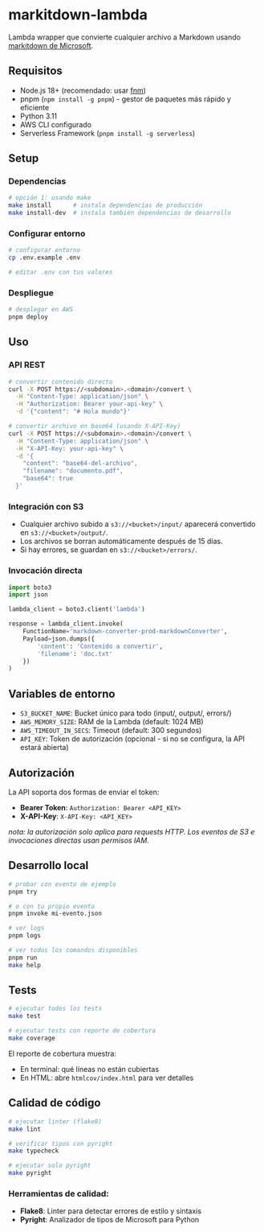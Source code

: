 # markitdown-lambda

Lambda wrapper que convierte cualquier archivo a Markdown usando [markitdown de Microsoft](https://github.com/microsoft/markitdown).

## Requisitos

- Node.js 18+ (recomendado: usar [fnm](https://github.com/Schniz/fnm))
- pnpm (`npm install -g pnpm`) - gestor de paquetes más rápido y eficiente
- Python 3.11
- AWS CLI configurado
- Serverless Framework (`pnpm install -g serverless`)

## Setup

### Dependencias

```bash
# opción 1: usando make
make install      # instala dependencias de producción
make install-dev  # instala también dependencias de desarrollo
```

### Configurar entorno

```bash
# configurar entorno
cp .env.example .env

# editar .env con tus valores
```

### Despliegue

```bash
# desplegar en AWS
pnpm deploy
```

## Uso

### API REST

```bash
# convertir contenido directo
curl -X POST https://<subdomain>.<domain>/convert \
  -H "Content-Type: application/json" \
  -H "Authorization: Bearer your-api-key" \
  -d '{"content": "# Hola mundo"}'

# convertir archivo en base64 (usando X-API-Key)
curl -X POST https://<subdomain>.<domain>/convert \
  -H "Content-Type: application/json" \
  -H "X-API-Key: your-api-key" \
  -d '{
    "content": "base64-del-archivo",
    "filename": "documento.pdf",
    "base64": true
  }'
```

### Integración con S3

- Cualquier archivo subido a `s3://<bucket>/input/` aparecerá convertido en `s3://<bucket>/output/`.
- Los archivos se borran automáticamente después de 15 días.
- Si hay errores, se guardan en `s3://<bucket>/errors/`.

### Invocación directa

```python
import boto3
import json

lambda_client = boto3.client('lambda')

response = lambda_client.invoke(
    FunctionName='markdown-converter-prod-markdownConverter',
    Payload=json.dumps({
        'content': 'Contenido a convertir',
        'filename': 'doc.txt'
    })
)
```

## Variables de entorno

- `S3_BUCKET_NAME`: Bucket único para todo (input/, output/, errors/)
- `AWS_MEMORY_SIZE`: RAM de la Lambda (default: 1024 MB)
- `AWS_TIMEOUT_IN_SECS`: Timeout (default: 300 segundos)
- `API_KEY`: Token de autorización (opcional - si no se configura, la API estará abierta)

## Autorización

La API soporta dos formas de enviar el token:

- **Bearer Token**: `Authorization: Bearer <API_KEY>`
- **X-API-Key**: `X-API-Key: <API_KEY>`

*nota: la autorización solo aplica para requests HTTP. Los eventos de S3 e invocaciones directas usan permisos IAM.*

## Desarrollo local

```bash
# probar con evento de ejemplo
pnpm try

# o con tu propio evento
pnpm invoke mi-evento.json

# ver logs
pnpm logs

# ver todos los comandos disponibles
pnpm run
make help
```

## Tests

```bash
# ejecutar todos los tests
make test

# ejecutar tests con reporte de cobertura
make coverage
```

El reporte de cobertura muestra:

- En terminal: qué líneas no están cubiertas
- En HTML: abre `htmlcov/index.html` para ver detalles

## Calidad de código

```bash
# ejecutar linter (flake8)
make lint

# verificar tipos con pyright
make typecheck

# ejecutar solo pyright
make pyright
```

### Herramientas de calidad:

- **Flake8**: Linter para detectar errores de estilo y sintaxis
- **Pyright**: Analizador de tipos de Microsoft para Python
